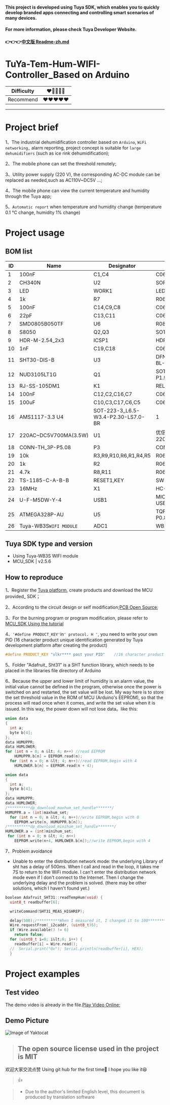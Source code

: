 #### This project is developed using Tuya SDK, which enables you to quickly develop branded apps connecting and controlling smart scenarios of many devices.
#### For more information, please check Tuya Developer Website.
#### :point_right::point_right::point_right:[中文版 Readme-zh.md](https://github.com/Red-mt/TuYa-Tem-Hum-WIFI-Controller/blob/main/README-zh.md)
# TuYa-Tem-Hum-WIFI-Controller_Based on Arduino
Difficulty | :heart::white_heart::white_heart::white_heart::white_heart:
-----------|-----------
 Recommend | :heart::heart::heart::heart::heart:
 ---------------
# Project brief
1、The industrial dehumidification controller based on `Arduino`, `WiFi networking,` alarm reporting, project concept is suitable for `large dehumidifiers` (such as ice rink dehumidification);

2、The mobile phone can set the threshold remotely;

3、Utility power supply (220 V), the corresponding AC-DC module can be replaced as needed,such as AC110V~DC5V  ...;

4、The mobile phone can view the current temperature and humidity through the Tuya app;

5、`Automatic report` when temperature and humidity change (temperature 0.1 ℃ change, humidity 1% change)
# Project usage
## BOM list
 ID      |   Name   | Designator | Footprint|Quantity
 -----------| ---------| ---------- |-----------|--------
1|	100nF|	C1,C4	|C0603	|2
2|	CH340N|	U2	|SOP8_150MIL_JX	|1
3|	LED|	WORK1	|LED0603_RED|	1
4	|1k	|R7	|R0603|	1
5	|100nF|	C14,C9,C8	|C0603|	3
6	|22pF	|C13,C11	|C0603|	2
7	|SMD0805B050TF|	U6	|R0805|	1
8	|S8050	|Q2,Q3	|SOT-23|	2
9	|HDR-M-2.54_2x3	|ICSP1	|HDR-M-2.54_2X3	|1
10	|1nF	|C19,C18	|C0603|	2
11	|SHT30-DIS-B	|U3|	DFN-8_L2.5-W2.5-P0.50-BL-EP|	1
12	|NUD3105LT1G|	Q1	|SOT-23-3_L2.9-W1.6-P1.90-LS2.8-BR|	1
13	|RJ-SS-105DM1	|K1|	RELAY-TH_RJ-SS-XXXXMX	|1
14|	100nF|	C12,C2,C16,C7	|C0603|	4
15	|100uF	|C10,C3,C17,C6,C5|	C0603|	5
16|	AMS1117-3.3	U4|	SOT-223-3_L6.5-W3.4-P2.30-LS7.0-BR|	1
17	|220AC~DC5V700MA(3.5W)|	U1	|优信电子220AC~DC5V700MA(3.5W)|	1
18	|CONN-TH_3P-P5.08	|P3 |	CONN-TH_3P-P5.08	|1
19|	10k|	R3,R9,R10,R6,R1,R4,R5	|R0603	|7
20	|1k	|R2	|R0603	|1
21	|4.7k|	R8,R11	|R0603|	2
22|	TS-1185-C-A-B-B	|RESET1,KEY|	SW-SMD_L4.0-W2.9-LS5.0|	2
23	|16MHz	|X1|	HC-49S_L11.4-W4.8|	1
24|	U-F-M5DW-Y-4|	USB1	|MICRO-USB-SMD_MICRO-USB-A12|	1
25	|ATMEGA328P-AU	|U5	|TQFP-32_L7.0-W7.0-P0.80-LS9.0-BL	|1
26|	Tuya-WB3S`WIFI MODULE`	|ADC1	|WB3S|	1


## Tuya SDK type and version
*  Using Tuya-WB3S WIFI module
*  MCU_SDK  | v2.5.6

## How to reproduce
1、Register the [Tuya platform](https://auth.tuya.com/), create products and download the MCU provided_ SDK；

2、According to the circuit design or self modification;[PCB Open Source](https://oshwhub.com/Red_mt/ming-ri-wu-xian-wen-shi-du-zhuan-gan-qi);

3、For the burning program or program modification, please refer to [MCU_SDK Using the tutorial](https://docs.tuya.com/zh/iot/device-development/access-mode-mcu/wifi-general-solution/software-reference-wifi/overview-of-migrating-tuyas-mcu-sdk?id=K9hhi0xr5vll9)

4、`'#define PRODUCT_KEY'`in`' protocol. H '`, you need to write your own PID (16 character product unique identification generated by Tuya development platform after creating the product)
```C
#define PRODUCT_KEY "vlkr**** past your PID"    //16 character product unique identification generated by Tuya development platform after creating the product

```
5、Folder "Adafruit_ Sht31" is a SHT function library, which needs to be placed in the libraries file directory of Arduino

6、Because the upper and lower limit of humidity is an alarm value, the initial value cannot be defined in the program, otherwise once the power is switched on and restarted, the set value will be lost. My way here is to store the set threshold value in the ROM of MCU (Arduino's EEPROM), so that the process will read once when it comes, and write the set value when it is issued. In this way, the power down will not lose data。like this:
```C
union data
{
  int a;
  byte b[4];
};
data HUMUPPR;
data HUMLOWER;
for (int n = 0; n &lt; 4; n++) //read EEPROM
    HUMUPPR.b[n] = EEPROM.read(n);
  for (int n = 0; n &lt; 4; n++)//read EEPROM,begin with 4
    HUMLOWER.b[n] = EEPROM.read(n + 4);
```
```C
union data
{
  int a;
  byte b[4];
};
data HUMUPPR;
data HUMLOWER;
/**********dp_download_maxhum_set_handle*******/
HUMUPPR.a = (int)maxhum_set;
  for (int n = 0; n &lt; 4; n++)//write EEPROM,begin with 0
    EEPROM.write(n, HUMUPPR.b[n]);
/**********dp_download_minihum_set_handle*******/
HUMLOWER.a = (int)minihum_set;
 for (int n = 0; n &lt; 4; n++)
    EEPROM.write(n+4, HUMLOWER.b[n]);//write EEPROM,begin with 4
```

7、Problem avoidance
* Unable to enter the distribution network mode: the underlying Library of sht has a delay of 500ms. When I call and read in the loop, it takes me 7S to return to the WiFi module. I can't enter the distribution network mode even if I don't connect to the Internet. Then I change the underlying delay and the problem is solved. (there may be other solutions, which I haven't found yet.)

```C
boolean Adafruit_SHT31::readTempHum(void) {
  uint8_t readbuffer[6];

  writeCommand(SHT31_MEAS_HIGHREP);

  delay(500);/**********When I measured it, I changed it to 100*************/
  Wire.requestFrom(_i2caddr, (uint8_t)6);
  if (Wire.available() != 6) 
    return false;
  for (uint8_t i=0; i&lt;6; i++) {
    readbuffer[i] = Wire.read();
  //  Serial.print("0x"); Serial.println(readbuffer[i], HEX);
  }
```
# Project examples
## Test video
The demo video is already in the file.[Play Video Online](https://oshwhub.com/Red_mt/ming-ri-wu-xian-wen-shi-du-zhuan-gan-qi);
## Demo Picture
![Image of Yaktocat](https://image.lceda.cn/pullimage/iexv85bvTUkbJ16IA4y0KFnxqGfuu7jssvWeOsSe.jpeg)




>## The open source license used in the project is MIT
>



欢迎大家交流点赞
Using git hub for the first time:hugs: I hope you like it:satisfied:
>:thumbsup:


>* Due to the author's limited English level, this document is produced by translation software

